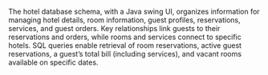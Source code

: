 The hotel database schema, with a Java swing UI, organizes information for managing hotel details, room information, guest profiles, reservations, services, and guest orders. Key relationships link guests to their reservations and orders, while rooms and services connect to specific hotels. SQL queries enable retrieval of room reservations, active guest reservations, a guest’s total bill (including services), and vacant rooms available on specific dates.
